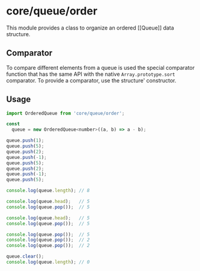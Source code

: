 # core/queue/order

This module provides a class to organize an ordered [[Queue]] data structure.

## Comparator

To compare different elements from a queue is used the special comparator function that has the same API with
the native `Array.prototype.sort` comparator. To provide a comparator, use the structure' constructor.

## Usage

```js
import OrderedQueue from 'core/queue/order';

const
  queue = new OrderedQueue<number>((a, b) => a - b);

queue.push(1);
queue.push(5);
queue.push(2);
queue.push(-1);
queue.push(5);
queue.push(2);
queue.push(-1);
queue.push(5);

console.log(queue.length); // 8

console.log(queue.head);   // 5
console.log(queue.pop());  // 5

console.log(queue.head);   // 5
console.log(queue.pop());  // 5

console.log(queue.pop());  // 5
console.log(queue.pop());  // 2
console.log(queue.pop());  // 2

queue.clear();
console.log(queue.length); // 0
```
